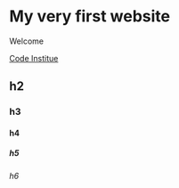 # My very first website

Welcome

[Code Institue](https://codeinstitute.net)

## h2
### h3
#### h4
##### h5
###### h6